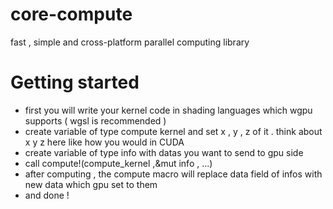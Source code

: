 # core-compute
fast , simple and cross-platform parallel computing library

# Getting started
- first you will write your kernel code in shading languages which wgpu supports ( wgsl is recommended )
- create variable of type compute kernel and set x , y , z of it . think about x y z here like how you would in CUDA
- create variable of type info with datas you want to send to gpu side
- call compute!(compute_kernel ,&mut info , ...)
- after computing , the compute macro will replace data field of infos with new data which gpu set to them
- and done !
